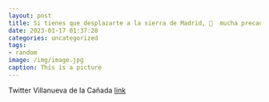 ```yaml
---
layout: post
title: Si tienes que desplazarte a la sierra de Madrid, 🙏  mucha precaución.👇 httpst.cob6O84HMtSC
date: 2023-01-17 01:37:28
categories: uncategorized
tags:
- random
image: /img/image.jpg
caption: This is a picture
---
```

Twitter Villanueva de la Cañada [link](https://twitter.com/AytoVDLCanada/status/1614976577049358337)
